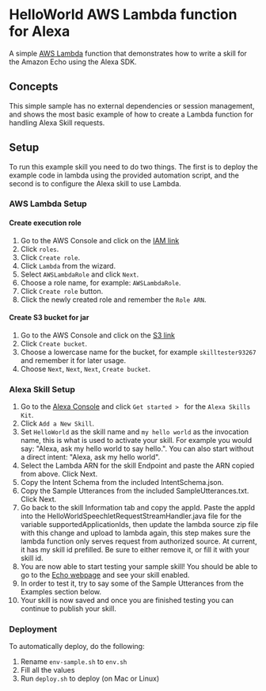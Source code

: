 # HelloWorld AWS Lambda function for Alexa

A simple [AWS Lambda](http://aws.amazon.com/lambda) function that demonstrates how to write a skill for the Amazon Echo using the Alexa SDK.

## Concepts

This simple sample has no external dependencies or session management, and shows the most basic example of how to create a Lambda function for handling Alexa Skill requests.

## Setup

To run this example skill you need to do two things. The first is to deploy the example code in lambda using the provided automation script, and the second is to configure the Alexa skill to use Lambda.

### AWS Lambda Setup

#### Create execution role

1. Go to the AWS Console and click on the [IAM link](https://console.aws.amazon.com/iam/home?region=us-east-1#/home)
1. Click `roles`.
1. Click `Create role`.
1. Click `Lambda` from the wizard.
1. Select `AWSLambdaRole` and click `Next`.
1. Choose a role name, for example: `AWSLambdaRole`.
1. Click `Create role` button.
1. Click the newly created role and remember the `Role ARN`.

#### Create S3 bucket for jar

1. Go to the AWS Console and click on the [S3 link](https://s3.console.aws.amazon.com/s3/home?region=us-east-1#)
1. Click `Create bucket`.
1. Choose a lowercase name for the bucket, for example `skilltester93267` and remember it for later usage.
1. Choose `Next`, `Next`, `Next`, `Create bucket`.

### Alexa Skill Setup

1. Go to the [Alexa Console](https://developer.amazon.com/edw/home.html) and click `Get started > ` for the `Alexa Skills Kit`.
1. Click `Add a New Skill`.
1. Set `HelloWorld` as the skill name and `my hello world` as the invocation name, this is what is used to activate your skill. For example you would say: "Alexa, ask my hello world to say hello.". You can also start without a direct intent: "Alexa, ask my hello world".
1. Select the Lambda ARN for the skill Endpoint and paste the ARN copied from above. Click Next.
1. Copy the Intent Schema from the included IntentSchema.json.
1. Copy the Sample Utterances from the included SampleUtterances.txt. Click Next.
1. Go back to the skill Information tab and copy the appId. Paste the appId into the HelloWorldSpeechletRequestStreamHandler.java file for the variable supportedApplicationIds,
   then update the lambda source zip file with this change and upload to lambda again, this step makes sure the lambda function only serves request from authorized source. At current, it has my skill id prefilled. Be sure to either remove it, or fill it with your skill id.
1. You are now able to start testing your sample skill! You should be able to go to the [Echo webpage](http://echo.amazon.com/#skills) and see your skill enabled.
1. In order to test it, try to say some of the Sample Utterances from the Examples section below.
1. Your skill is now saved and once you are finished testing you can continue to publish your skill.

### Deployment

To automatically deploy, do the following:

1. Rename `env-sample.sh` to `env.sh`
1. Fill all the values
1. Run `deploy.sh` to deploy (on Mac or Linux) 

